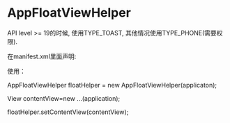# AppFloatViewHelper

API level >= 19的时候, 使用TYPE_TOAST, 其他情况使用TYPE_PHONE(需要权限).

在manifest.xml里面声明:
<uses-permission android:name="android.permission.SYSTEM_ALERT_WINDOW"/>


使用：

AppFloatViewHelper floatHelper = new AppFloatViewHelper(applicaton);

View contentView=new ...(application);

floatHelper.setContentView(contentView);
